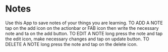 # Notes
Use this App to save notes of your things you are learning. 
TO ADD A NOTE tap on the add icon on the actionbar or FAB icon then write the necessary note and ta on the add button.
TO EDIT A NOTE long press the note and tap the edit icon, make necessary changes and tap on update button.
TO DELETE A NOTE long press the note and tap on the delete icon.

